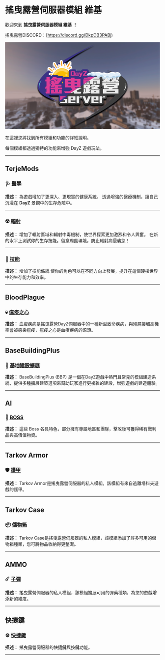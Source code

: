 # 搖曳露營伺服器模組 維基

歡迎來到 **搖曳露營伺服器模組 維基** ！

搖曳露營DISCORD：[https://discord.gg/DkpDB3PABj)

![image](/Wiki/logos/LBC.png)

在這裡您將找到所有模組和功能的詳細說明。

每個模組都透過獨特的功能來增強 DayZ 遊戲玩法。

---

## TerjeMods

### 🩺 [醫學](醫療/說明.md)

**描述：**
為遊戲增加了更深入、更現實的健康系統。
透過增強的醫療機制，讓自己沉浸在 **DayZ** 景觀中的生存危險中。

---

### ☢️ [輻射](輻射/說明.md)
**描述：**
增加了輻射區域和輻射中毒機制，使世界探索更加激烈和令人興奮。
在新的水平上測試你的生存技能。留意周圍環境，防止輻射病侵襲您！

---

### 🌟 [技能](技能/說明.md)
**描述：**
增加了技能係統
使你的角色可以在不同方向上發展，提升在這個硬核世界中的生存能力和效率。

---

## BloodPlague

### 💀 [瘟疫之心](瘟疫之心/說明.md)

**描述：**
血疫疾病是搖曳露營DayZ伺服器中的一種新型致命疾病，與殭屍接觸高機率會被感染瘟疫，瘟疫之心是血疫疾病的源頭。

---

## BaseBuildingPlus

### 🔨 [基地建設擴展](建築/說明.md)

**描述：**
BaseBuildingPlus (BBP) 是一個在DayZ遊戲中熱門且常見的模組建造系統，提供多種擴展建築選項來幫助玩家進行更複雜的建設，增強遊戲的建造體驗。

---

## AI

### 📛 [BOSS](Boss/說明.md)

**描述：**
這些 Boss 各具特色，部分擁有專屬地區和團隊，擊敗後可獲得稀有戰利品與高價值物資。

---

## Tarkov Armor

### 🛡️ [護甲](護甲/說明.md)

**描述：**
Tarkov Armor是搖曳露營伺服器的私人模組，該模組有來自逃離塔科夫遊戲的護甲。

---

## Tarkov Case

### 📦 [儲物箱](儲物箱/說明.md)

**描述：**
Tarkov Case是搖曳露營伺服器的私人模組，該模組添加了許多可用的儲物箱種類，您可將物品收納得更整潔。

---

## AMMO

### ☄️ [子彈](子彈/說明.md)

**描述：**
搖曳露營伺服器的私人模組，該模組擴展可用的彈藥種類，為您的遊戲增添新的維度。

---

## 快捷鍵

### ⚙️ [快捷鍵](快捷鍵/說明.md)

**描述：**
搖曳露營伺服器的快捷鍵與按鍵功能。

---
